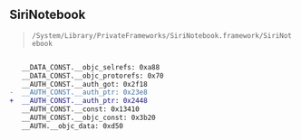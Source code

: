 ## SiriNotebook

> `/System/Library/PrivateFrameworks/SiriNotebook.framework/SiriNotebook`

```diff

   __DATA_CONST.__objc_selrefs: 0xa88
   __DATA_CONST.__objc_protorefs: 0x70
   __AUTH_CONST.__auth_got: 0x2f18
-  __AUTH_CONST.__auth_ptr: 0x23e8
+  __AUTH_CONST.__auth_ptr: 0x2448
   __AUTH_CONST.__const: 0x13410
   __AUTH_CONST.__objc_const: 0x3b20
   __AUTH.__objc_data: 0xd50

```
